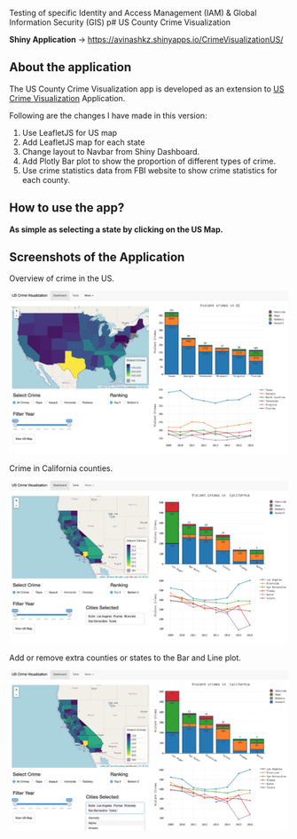 Testing of specific Identity and Access Management (IAM) \& Global Information Security (GIS) p# US County Crime Visualization

**Shiny Application** ->  https://avinashkz.shinyapps.io/CrimeVisualizationUS/

## About the application

The US County Crime Visualization app is developed as an extension to [US Crime Visualization](https://github.com/avinashkz/crime_shiny_app) Application.

Following are the changes I have made in this version:

1. Use LeafletJS for US map
2. Add LeafletJS map for each state
3. Change layout to Navbar from Shiny Dashboard.
4. Add Plotly Bar plot to show the proportion of different types of crime.
5. Use crime statistics data from FBI website to show crime statistics for each county.

## How to use the app?

**As simple as selecting a state by clicking on the US Map.**

## Screenshots of the Application

Overview of crime in the US.

![](doc/sc1.png)

Crime in California counties.

![](doc/sc2.png)

Add or remove extra counties or states to the Bar and Line plot.

![](doc/sc3.png)